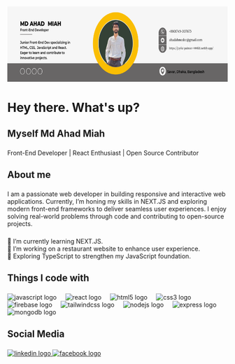 <div align="center">
  <img height="172" src="https://github.com/Ahad-Miah/Ahad-Miah/blob/main/Black%20Yellow%20Modern%20Programmer%20LinkedIn%20Banner.png?raw=true"  />
</div>

###

<h1 align="left">Hey there. What's up?</h1>

###

<h2 align="left">Myself Md Ahad Miah</h2>

###

<p align="left">Front-End Developer | React Enthusiast | Open Source Contributor</p>

###

<h2 align="left">About me</h2>

###

<p align="left">I am a passionate web developer in building responsive and interactive web applications. Currently, I’m honing my skills in NEXT.JS and exploring modern front-end frameworks to deliver seamless user experiences. I enjoy solving real-world problems through code and contributing to open-source projects.</p>

###

<p align="left">🌱 I’m currently learning NEXT.JS.<br>🚀 I’m working on a restaurant website to enhance user experience.<br>🔭 Exploring TypeScript to strengthen my JavaScript foundation.</p>

###

<h2 align="left">Things I code with</h2>

###

<div align="left">
  <img src="https://cdn.jsdelivr.net/gh/devicons/devicon/icons/javascript/javascript-original.svg" height="40" alt="javascript logo"  />
  <img width="12" />
  <img src="https://cdn.jsdelivr.net/gh/devicons/devicon/icons/react/react-original.svg" height="40" alt="react logo"  />
  <img width="12" />
  <img src="https://cdn.jsdelivr.net/gh/devicons/devicon/icons/html5/html5-original.svg" height="40" alt="html5 logo"  />
  <img width="12" />
  <img src="https://cdn.jsdelivr.net/gh/devicons/devicon/icons/css3/css3-original.svg" height="40" alt="css3 logo"  />
  <img width="12" />
  <img src="https://cdn.jsdelivr.net/gh/devicons/devicon/icons/firebase/firebase-plain.svg" height="40" alt="firebase logo"  />
  <img width="12" />
  <img src="https://cdn.jsdelivr.net/gh/devicons/devicon/icons/tailwindcss/tailwindcss-original-wordmark.svg" height="40" alt="tailwindcss logo"  />
  <img width="12" />
  <img src="https://cdn.jsdelivr.net/gh/devicons/devicon/icons/nodejs/nodejs-original.svg" height="40" alt="nodejs logo"  />
  <img width="12" />
  <img src="https://cdn.jsdelivr.net/gh/devicons/devicon/icons/express/express-original.svg" height="40" alt="express logo"  />
  <img width="12" />
  <img src="https://cdn.jsdelivr.net/gh/devicons/devicon/icons/mongodb/mongodb-original.svg" height="40" alt="mongodb logo"  />
</div>

###

<h2 align="left">Social Media</h2>

###

<div align="left">
  <a href="https://www.linkedin.com/in/md-ahad-miah-71155b317/" target="_blank">
    <img src="https://raw.githubusercontent.com/maurodesouza/profile-readme-generator/master/src/assets/icons/social/linkedin/default.svg" width="52" height="40" alt="linkedin logo"  />
  </a>
  <a href="https://www.facebook.com/bappa.miah.98/" target="_blank">
    <img src="https://raw.githubusercontent.com/maurodesouza/profile-readme-generator/master/src/assets/icons/social/facebook/default.svg" width="52" height="40" alt="facebook logo"  />
  </a>
</div>

###
